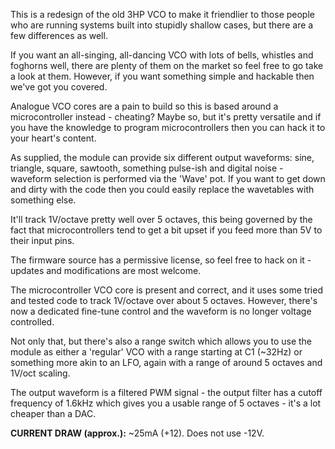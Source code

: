 This is a redesign of the old 3HP VCO to make it friendlier to those people
who are running systems built into stupidly shallow cases, but there are a
few differences as well.

If you want an all-singing, all-dancing VCO with lots of bells, whistles and
foghorns well, there are plenty of them on the market so feel free to go take
a look at them. However, if you want something simple and hackable then we've
got you covered.

Analogue VCO cores are a pain to build so this is based around a
microcontroller instead - cheating? Maybe so, but it's pretty versatile and
if you have the knowledge to program microcontrollers then you can hack it to
your heart's content.

As supplied, the module can provide six different output waveforms: sine,
triangle, square, sawtooth, something pulse-ish and digital noise - waveform
selection is performed via the 'Wave' pot. If you want to get down and dirty
with the code then you could easily replace the wavetables with something else.

It'll track 1V/octave pretty well over 5 octaves, this being governed by the
fact that microcontrollers tend to get a bit upset if you feed more than 5V
to their input pins.

The firmware source has a permissive license, so feel free to hack on it -
updates and modifications are most welcome.

The microcontroller VCO core is present and correct, and it uses some tried
and tested code to track 1V/octave over about 5 octaves. However, there's now
a dedicated fine-tune control and the waveform is no longer voltage controlled.

Not only that, but there's also a range switch which allows you to use the
module as either a 'regular' VCO with a range starting at C1 (~32Hz) or
something more akin to an LFO, again with a range of around 5 octaves and
1V/oct scaling.

The output waveform is a filtered PWM signal - the output filter has a cutoff
frequency of 1.6kHz which gives you a usable range of 5 octaves - it's a lot
cheaper than a DAC.

**CURRENT DRAW (approx.):** ~25mA (+12). Does not use -12V.
